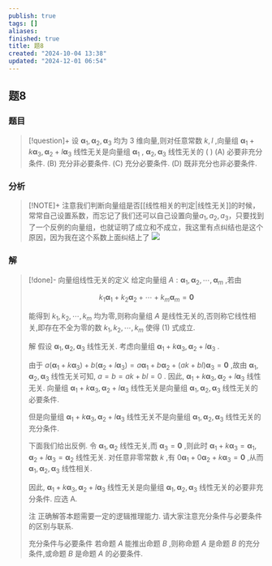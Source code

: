 ```yaml
---
publish: true
tags: []
aliases: 
finished: true
title: 题8
created: "2024-10-04 13:38"
updated: "2024-12-01 06:54"
---
```

## 题8
### 题目
> [!question]+
> 设 ${\mathbf{\alpha }}_{1},{\mathbf{\alpha }}_{2},{\mathbf{\alpha }}_{3}$ 均为 3 维向量,则对任意常数 $k,l$ ,向量组 ${\mathbf{\alpha }}_{1} + k{\mathbf{\alpha }}_{3},{\mathbf{\alpha }}_{2} + l{\mathbf{\alpha }}_{3}$ 线性无关是向量组 ${\mathbf{\alpha }}_{1}$ , ${\mathbf{\alpha }}_{2},{\mathbf{\alpha }}_{3}$ 线性无关的 ( )
> (A) 必要非充分条件. 
> (B) 充分非必要条件.
> (C) 充分必要条件. 
> (D) 既非充分也非必要条件.
### 分析
> [!NOTE]+
> 注意我们判断向量组是否[[线性相关的判定|线性无关]]的时候，常常自己设置系数，而忘记了我们还可以自己设置向量$a_{1},a_{2},a_{3}$，只要找到了一个反例的向量组，也就证明了成立和不成立，我这里有点纠结也是这个原因，因为我在这个系数上面纠结上了
> ![](https://img.hwenyi.live/202411210049511.webp)
### 解
> [!done]-
> 向量组线性无关的定义 给定向量组 $A : {\mathbf{\alpha }}_{1},{\mathbf{\alpha }}_{2},\cdots ,{\mathbf{\alpha }}_{m}$ ,若由
> 
> $$
> {k}_{1}{\mathbf{\alpha }}_{1} + {k}_{2}{\mathbf{\alpha }}_{2} + \cdots  + {k}_{m}{\mathbf{\alpha }}_{m} = \mathbf{0} \tag{1}
> $$
> 
> 能得到 ${k}_{1},{k}_{2},\cdots ,{k}_{m}$ 均为零,则称向量组 $A$ 是线性无关的,否则称它线性相关,即存在不全为零的数 ${k}_{1},{k}_{2},\cdots ,{k}_{m}$ 使得 (1) 式成立.
> 
> 解 假设 ${\mathbf{\alpha }}_{1},{\mathbf{\alpha }}_{2},{\mathbf{\alpha }}_{3}$ 线性无关. 考虑向量组 ${\mathbf{\alpha }}_{1} + k{\mathbf{\alpha }}_{3},{\mathbf{\alpha }}_{2} + l{\mathbf{\alpha }}_{3}$ .
> 
> 由于 $a( {{\mathbf{\alpha }}_{1} + k{\mathbf{\alpha }}_{3}})  + b( {{\mathbf{\alpha }}_{2} + l{\mathbf{\alpha }}_{3}})  = a{\mathbf{\alpha }}_{1} + b{\mathbf{\alpha }}_{2} + ( {{ak} + {bl}}) {\mathbf{\alpha }}_{3} = \mathbf{0}$ ,故由 ${\mathbf{\alpha }}_{1},{\mathbf{\alpha }}_{2},{\mathbf{\alpha }}_{3}$ 线性无关可知, $a = b = {ak} + {bl} = 0$ . 因此, ${\mathbf{\alpha }}_{1} + k{\mathbf{\alpha }}_{3},{\mathbf{\alpha }}_{2} + l{\mathbf{\alpha }}_{3}$ 线性无关. 向量组 ${\mathbf{\alpha }}_{1} + k{\mathbf{\alpha }}_{3},{\mathbf{\alpha }}_{2} + l{\mathbf{\alpha }}_{3}$ 线性无关是向量组 ${\mathbf{\alpha }}_{1},{\mathbf{\alpha }}_{2},{\mathbf{\alpha }}_{3}$ 线性无关的必要条件.
> 
> 但是向量组 ${\mathbf{\alpha }}_{1} + k{\mathbf{\alpha }}_{3},{\mathbf{\alpha }}_{2} + l{\mathbf{\alpha }}_{3}$ 线性无关不是向量组 ${\mathbf{\alpha }}_{1},{\mathbf{\alpha }}_{2},{\mathbf{\alpha }}_{3}$ 线性无关的充分条件.
> 
> 下面我们给出反例. 令 ${\mathbf{\alpha }}_{1},{\mathbf{\alpha }}_{2}$ 线性无关,而 ${\mathbf{\alpha }}_{3} = \mathbf{0}$ ,则此时 ${\mathbf{\alpha }}_{1} + k{\mathbf{\alpha }}_{3} = {\mathbf{\alpha }}_{1},{\mathbf{\alpha }}_{2} + l{\mathbf{\alpha }}_{3} = {\mathbf{\alpha }}_{2}$ 线性无关. 对任意非零常数 $k$ ,有 $0{\mathbf{\alpha }}_{1} + 0{\mathbf{\alpha }}_{2} + k{\mathbf{\alpha }}_{3} = \mathbf{0}$ ,从而 ${\mathbf{\alpha }}_{1},{\mathbf{\alpha }}_{2},{\mathbf{\alpha }}_{3}$ 线性相关.
> 
> 因此, ${\mathbf{\alpha }}_{1} + k{\mathbf{\alpha }}_{3},{\mathbf{\alpha }}_{2} + l{\mathbf{\alpha }}_{3}$ 线性无关是向量组 ${\mathbf{\alpha }}_{1},{\mathbf{\alpha }}_{2},{\mathbf{\alpha }}_{3}$ 线性无关的必要非充分条件. 应选 A.
> 
> 注 正确解答本题需要一定的逻辑推理能力. 请大家注意充分条件与必要条件的区别与联系.
> 
> 充分条件与必要条件 若命题 $A$ 能推出命题 $B$ ,则称命题 $A$ 是命题 $B$ 的充分条件,或命题 $B$ 是命题 $A$ 的必要条件.